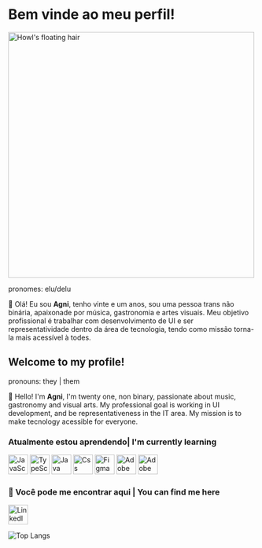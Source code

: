# Bem vinde ao meu perfil!

<img align="center" alt="Howl's floating hair" src="https://i.imgur.com/vcYSbGc.gif" width="500px"/>

pronomes: elu/delu

🦇 Olá! Eu sou **Agni**, tenho vinte e um anos, sou uma pessoa trans não binária, apaixonade por música, gastronomia e artes visuais. Meu objetivo profissional é trabalhar com desenvolvimento de UI e ser representatividade dentro da área de tecnologia, tendo como missão torna-la mais acessível à todes.


## Welcome to my profile! 

pronouns: they | them

🦇 Hello! I'm **Agni**, I'm twenty one, non binary, passionate about music, gastronomy and visual arts. My professional goal is working in UI development, and be representativeness in the IT area. My mission is to make tecnology acessible for everyone. 

### Atualmente estou aprendendo| I'm currently learning


<a href="https://developer.mozilla.org/en-US/docs/Web/JavaScript" target="_blank"><img src="https://i.imgur.com/dzDM5u1.png" alt="JavaScript pink icon" width="40" height="40"/></a>
<a href="https://www.typescriptlang.org/" target="_blank"><img src="https://i.imgur.com/nTdg0nX.png" alt="TypeScript pink icon" width="40" height="40"/></a>
<a href="https://www.java.com/pt-BR/" target="_blank"><img src="https://i.imgur.com/1bZy7xI.png" alt="Java pink icon" width="40" height="40"/></a>
<a href="https://developer.mozilla.org/pt-BR/docs/Web/CSS" target="_blank"> <img src="https://i.imgur.com/JUQjOg9.png" alt="Css pink icon" width="40" height="40"/></a> 
<a href="https://www.figma.com/" target="_blank"><img src="https://i.imgur.com/ot5zWMM.png" alt="Figma pink icon" width="40" height="40"/></a>
<a href="https://www.adobe.com/br/products/photoshop.html" target="_blank"> <img src="https://i.imgur.com/tY7Z3Wc.png" alt="Adobe Photoshop pink icon" width="40" height="40"/></a> 
<a href="https://www.adobe.com/br/products/illustrator.html" target="_blank"><img src="https://i.imgur.com/6e27AEB.png" alt="Adobe Illustrator pink icon" width="40" height="40"/></a> 



### 📍 Você pode me encontrar aqui | You can find me here 

<a href="https://www.linkedin.com/in/agni-dmitri/" target="_blank"><img src="https://i.imgur.com/jKrkgfu.png" width="40px" height="40px" alt="LinkedIn"></a>

![Top Langs](https://github-readme-stats.vercel.app/api/top-langs/?username=agnidmitri&layout=compact&theme=highcontrast)

